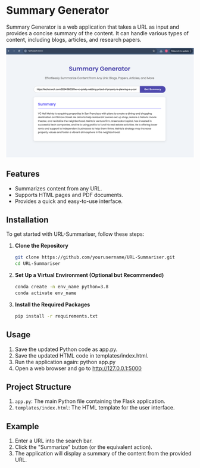 # Summary Generator

Summary Generator is a web application that takes a URL as input and provides a concise summary of the content. It can handle various types of content, including blogs, articles, and research papers.

![Alt text](templates/example.png)

## Features

- Summarizes content from any URL.
- Supports HTML pages and PDF documents.
- Provides a quick and easy-to-use interface.

## Installation

To get started with URL-Summariser, follow these steps:

1. **Clone the Repository**

   ```bash
   git clone https://github.com/yourusername/URL-Summariser.git
   cd URL-Summariser

2. **Set Up a Virtual Environment (Optional but Recommended)**

   ```bash
   conda create -n env_name python=3.8
   conda activate env_name

3. **Install the Required Packages**

   ```bash
   pip install -r requirements.txt

## Usage
1. Save the updated Python code as app.py.
2. Save the updated HTML code in templates/index.html.
3. Run the application again: python app.py
4. Open a web browser and go to http://127.0.0.1:5000

## Project Structure
1. `app.py`: The main Python file containing the Flask application.
2. `templates/index.html`: The HTML template for the user interface.

## Example
1. Enter a URL into the search bar.
2. Click the "Summarize" button (or the equivalent action).
3. The application will display a summary of the content from the provided URL.



   
